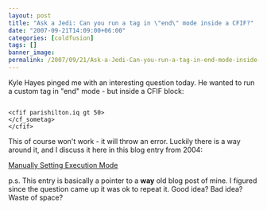 ```yaml
---
layout: post
title: "Ask a Jedi: Can you run a tag in \"end\" mode inside a CFIF?"
date: "2007-09-21T14:09:00+06:00"
categories: [coldfusion]
tags: []
banner_image: 
permalink: /2007/09/21/Ask-a-Jedi-Can-you-run-a-tag-in-end-mode-inside-a-CFIF
---
```


Kyle Hayes pinged me with an interesting question today. He wanted to run a custom tag in "end" mode - but inside a CFIF block:

<code>
&lt;cfif parishilton.iq gt 50&gt;
&lt;/cf_sometag&gt;
&lt;/cfif&gt;
</code>

This of course won't work - it will throw an error. Luckily there is a way around it, and I discuss it here in this blog entry from 2004:

<a href="http://www.raymondcamden.com/index.cfm?mode=entry&entry=CBC51433-9A3C-C746-EF925673B227943D">Manually Setting Execution Mode</a>

p.s. This entry is basically a pointer to a <b>way</b> old blog post of mine. I figured since the question came up it was ok to repeat it. Good idea? Bad idea? Waste of space?